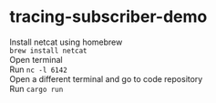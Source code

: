 # tracing-subscriber-demo

Install netcat using homebrew <br /> 
`brew install netcat` <br />
Open terminal <br />
Run `nc -l 6142` <br />
Open a different terminal and go to code repository<br />
Run `cargo run` <br />
